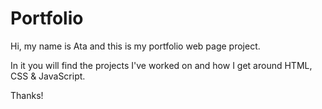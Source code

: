 # Portfolio

Hi, my name is Ata and this is my portfolio web page project.

In it you will find the projects I've worked on and how I get around HTML, CSS & JavaScript.

Thanks!
